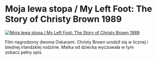 Moja lewa stopa / My Left Foot: The Story of Christy Brown 1989 
=============
[![Moja lewa stopa / My Left Foot: The Story of Christy Brown 1989 ](http://vidos.pl/images/player.gif)](http://vidos.pl/moja-lewa-stopa-my-left-foot-the-story-of-christy-brown-1989)

 Film nagrodzony dwoma Oskarami. Christy Brown urodził się w licznej i biednej irlandzkiej rodzinie. Matka od dziecka wyczuwała w tym zobacz pełny opis
